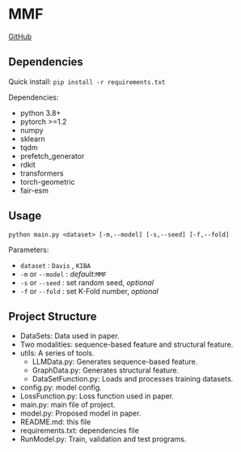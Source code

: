 #  MMF

[GitHub](https://github.com/Rongqi-fl/)

##  Dependencies
  
Quick install: `pip install -r requirements.txt`
  
Dependencies:
- python 3.8+
- pytorch >=1.2
- numpy
- sklearn
- tqdm
- prefetch_generator
- rdkit
- transformers
- torch-geometric
- fair-esm

##  Usage
  
`python main.py <dataset> [-m,--model] [-s,--seed] [-f,--fold]`
  
Parameters:
- `dataset` : `Davis` , `KIBA` 
- `-m` or `--model` :  *default:*`MMF`
- `-s` or `--seed` : set random seed, *optional*
- `-f` or `--fold` : set K-Fold number, *optional*
  
##  Project Structure
  
- DataSets: Data used in paper.
- Two modalities: sequence-based feature and structural feature.
- utils: A series of tools.
  - LLMData.py: Generates sequence-based feature.
  - GraphData.py: Generates structural feature.
  - DataSetFunction.py: Loads and processes training datasets.
- config.py: model config.
- LossFunction.py: Loss function used in paper.
- main.py: main file of project.
- model.py: Proposed model in paper.
- README.md: this file
- requirements.txt: dependencies file
- RunModel.py: Train, validation and test programs.
  

